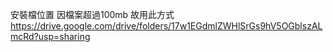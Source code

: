 安裝檔位置 因檔案超過100mb 故用此方式
https://drive.google.com/drive/folders/17w1EGdmlZWHlSrGs9hV5OGblszALmcRd?usp=sharing